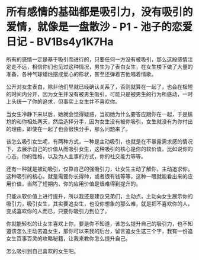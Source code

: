 # 所有感情的基础都是吸引力，没有吸引的爱情，就像是一盘散沙 - P1 - 池子的恋爱日记 - BV1Bs4y1K7Ha

所有的感情一定是基于吸引而进行的，只要任何一方没有被吸引，那么这段感情注定走不远，相信你们也见过这种情况，男生为了表白女生，在女生楼下做了大量的准备，各种气球蜡烛摆成爱心的形状，甚至还弹着吉他唱着情歌。

公开对女生表白，除非他们早就已经确认关系了，否则就算在一起了，也会在极短的时间内分开，因为女生并没有被男生吸引，可能只是被男生的行为所感动，一时上头统一了你的追求，但事实上女生并不喜欢你。

当女生冷静下来以后，她就会觉得疑惑，当初她为什么要答应跟你在一起，于是尴尬的和你相处两天，然后选择分手，因为女生没有被你吸引，女生就没有为你付出的理由，即使在一起了也会很快分手，那么问题来了。

该怎么吸引女生呢，有两种方式，一种是主动吸引，也就是在不暴露需求感的情况下，去展示自己的价值从而吸引女生，这种吸引的核心是你的软价值，比如说你的心态，你的性格，以及为人主事的方式，你的社交能力等等。

还有一种就是被动吸引，仅靠自己的强吸引力，让女生主动了解你，主动追求你，这种吸引的核心，就是需要你长得帅，或者很有钱等等，这种一眼就能看出来的应用价值，当然了短期内，你的应用价值是很难得到提升的。

只能从软价值上进行提升，所以我还是建议兄弟们，主动点，主动向女生展示你的吸引力，吸引女生，其实要追女生，也没你想象的那么难，就是把不喜欢你的人，变成喜欢你的人而已，只要你吸引力到位了。

你就能轻松的让女生喜欢上你，要是你不知道，该怎么提升自己的吸引力，也不知道该怎么主动去追女生，那你可以来我的后台，留言追女生这三个字，我有一份追女生百事百灵的攻略秘籍，让我来教你怎么提升自己。

怎么吸引到自己喜欢的女生吧。